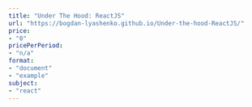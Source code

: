 ```yaml
---
title: "Under The Hood: ReactJS"
url: "https://bogdan-lyashenko.github.io/Under-the-hood-ReactJS/"
price: 
- "0"
pricePerPeriod: 
- "n/a"
format: 
- "document"
- "example"
subject: 
- "react"
---
```

